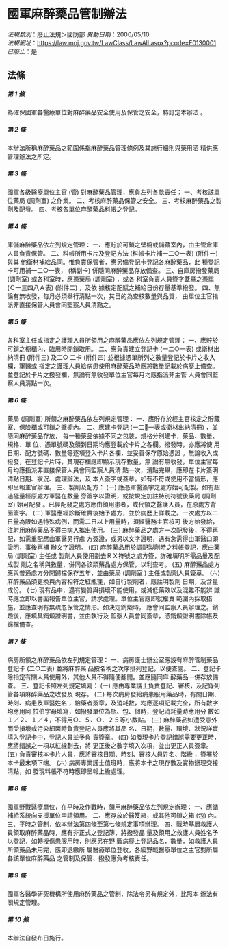 # 國軍麻醉藥品管制辦法

*法規類別*：廢止法規＞國防部
*異動日期*：2000/05/10  
*法規網址*：https://law.moj.gov.tw/LawClass/LawAll.aspx?pcode=F0130001
*已廢止*：是


## 法條
##### 第 1 條
為確保國軍各醫療單位對麻醉藥品安全使用及保管之安全，特訂定本辦法
。

##### 第 2 條
本辦法所稱麻醉藥品之範圍係指麻醉藥品管理條例及其施行細則與藥用酒
精供應管理辦法之所定。

##### 第 3 條
國軍各級醫療單位主官 (管) 對麻醉藥品管理，應負左列各款責任：
一、考核該單位藥局 (調劑室) 之作業。
二、考核麻醉藥品保管之安全。
三、考核麻醉藥品之製劑及配發。
四、考核各單位麻醉藥品料帳之登記。


##### 第 4 條
庫儲麻醉藥品依左列規定管理：
一、應貯於可鎖之壁櫥或儲藏室內，由主管倉庫人員負責保管。
二、料帳所用卡片及登記方法 (料帳卡片補一二○一表)  (附件一) 與其
    他衛材補給品同。惟負責保管者，應另備登記卡登記各麻醉藥品，此
    種登記卡可用補一二○一表， (稱副卡) 併隨同麻醉藥品存放備查。
三、自庫房撥發藥局 (調劑室) 或各科室時，應憑藥局 (調劑室) ，或各
    科室負責人員簽字蓋章之憑單 (Ｃ一三四八Ａ表)  (附件二) ，及依
    據核定配賦之補給日份存量基準撥發。
四、無論有無收發，每月必須舉行清點一次，其目的為查核數量與品質，
    由單位主官指派非直接保管人員會同監察人員清點之。

##### 第 5 條
各科室主任或指定之護理人員所領用之麻醉藥品應依左列規定管理：
一、應貯於可鎖之櫥櫃內，臨用時開鎖取用。
二、應負責建立登記卡 (一二○一表) 或衛材出納清冊 (附件三) 及二○
    二卡 (附件四) 並根據憑單所列之數量登記於卡片之收入欄，軍醫或
    指定之護理人員給病患使用麻醉藥品時應將數量記載於病歷上備查。
    並登記於卡片之撥發欄，無論有無收發單位主官每月均應指派非主管
    人員會同監察人員清點一次。

##### 第 6 條
藥局 (調劑室) 所領之麻醉藥品依左列規定管理：
一、應貯存於經主官核定之貯藏室、保險櫃或可鎖之壁櫥內。
二、應建卡登記 (一二一表或衛材出納清冊) ，並隨同麻醉藥品存放，
    每一種藥品依據不同之包裝，規格分別建卡，藥品、數量、規格、單
    位、憑單號碼及領到日期均應登載於卡片之各欄。撥發時，亦應將使
    用日期、配方號碼、數量等逐項登入卡片各欄，並妥善保存原始憑證
    。無論收入或撥發，在登記卡片時，其現存欄應即顯示現存數量，無
    論有無收發，單位主官每月均應指派非直接保管人員會同監察人員清
    點一次，清點完畢，應即在卡片簽明清點日期、狀況、處理辦法，及
    本人簽字或蓋章。如有不符或使用不當情形，應即呈報主官辦理。
三、製劑及配方：
 (一) 應憑軍醫簽字之處方始可配製。如有超過極量經原處方軍醫在數量
      旁簽字以證明，或按規定加註特別符號後藥局 (調劑室) 始可配發
      。已經配發之處方應由領用患者，或代領之醫護人員，在原處方背
      面簽字。
 (二) 軍醫應經診斷確實後始予處方，並於病歷上詳載之。一次處方以二
      日量為限如遇特殊病例，而需二日以上用量時，須經醫務主官核可
      後方始發給，注射用麻醉藥品不得由病人攜出使用。
 (三) 麻醉藥品之處方一次配發後，不得再配，如需重配應由軍醫另行處
      方簽證，或另以文字證明，遇有急需得由軍醫口頭證明，事後再補
      辦文字證明。
 (四) 麻醉藥品用於調配製劑時之料帳登記，應由藥局 (調劑室) 主任或
      製劑人員使用劃去ＲＸ符號之處方簽，詳確填明所需品量及配成製
      劑之名稱與數量，併同各該類藥品處方保管，以利查考。
 (五) 麻醉藥品處方應與普通處方分開歸檔保存五年，並由藥局 (調劑室
      ) 主任或製劑人員簽章。
 (六) 麻醉藥品須更換與內容相符之紅瓶箋，如自行製劑者，應註明製劑
      日期，及含量成份。
 (七) 現有品中，遇有變質與損壞不能使用，或減低藥效以及混雜不能辨
      識時應立即以書面報告單位主官，請求處理。單位主官應即就權責
      範圍內採取措施，並應查明有無疏忽保管之情形。如決定銷燬時，
      應會同監察人員辦理之。銷燬後，應填具銷燬證明書，並由執行及
      監察人員會同簽章，憑銷燬證明書除帳及歸檔備查。


##### 第 7 條
病房所領之麻醉藥品依左列規定管理：
一、病房護士辦公室應設有麻醉管制藥品登記卡 (二○二表) 並將麻醉藥
    品按名稱之次序排列登記，以便查閱。
二、登記卡除指定有關人員使用外，其他人員不得隨便翻閱。並應隨同麻
    醉藥品一併存放備查。
三、登記卡照左列規定填寫：
 (一) 應由專業護士負責登記、審核，及記錄列管各項麻醉藥品之收發及
      現存。
 (二) 每次病房發給病患服用藥品時，有關日期、時刻、病患及軍醫姓名
      ，給藥者簽章，及消耗數，均應逐項記載完全，所有數字均應用阿
      拉伯字母填寫，如撥發單位為瓶、包、個時，登記消耗量時應用分
      數如１／２、１／４，不得用○．５、○．２５等小數點。
 (三) 麻醉藥品如遭受意外而受損壞或污染細菌時負責登記人員應將其品
      名、日期，數量、環境、狀況詳實填入登記卡中，登記人員並予負
      責簽章。
 (四) 如發現卡片登記錯誤需要更正時，應將錯誤之一項以紅線劃去，將
      更正後之數字填入次項，並由更正人員簽章。
 (五) 負責審核本卡片人員，應將審核日期、時刻、審核人員姓名、階級
      ，簽署於本卡最末項下端。
 (六) 病房專業護士值班時，應將本卡之現存數及實物辦理交接清點，如
      發現料帳不符時應即呈報上級處理。


##### 第 8 條
國軍野戰醫療單位，在平時及作戰時，領用麻醉藥品依左列規定辦理：
一、應循補給系統向支援單位申請領用。
二、應存放於醫笈箱，或其他可鎖之箱 (包) 內。
三、平時之管制，依本辦法第四條至第七條規定事項辦理。
四、戰時基層救護人員領取麻醉藥品時，應有非正式之登記簿，將撥發品
    量及領用之救護人員姓名予以登記，如轉授傷患服用時，則應另在野
    戰病歷上登記品名，數量，如救護人員所領藥品未用完，應即退繳所
    屬醫療單位登收，各級野戰醫療單位之主官對所屬各該單位麻醉藥品
    之管制及保管、撥發應負考核責任。


##### 第 9 條
國軍各醫學研究機構所使用麻醉藥品之管制，除法令另有規定外，比照本
辦法有關規定管理。

##### 第 10 條
本辦法自發布日施行。


